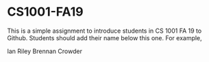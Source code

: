 # CS1001-FA19
This is a simple assignment to introduce students in CS 1001 FA 19 to Github.
Students should add their name below this one. For example,

Ian Riley
Brennan Crowder
